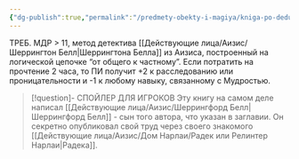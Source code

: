 ```yaml
---
{"dg-publish":true,"permalink":"/predmety-obekty-i-magiya/kniga-po-dedukczii-avt-sh-bell/","dgPassFrontmatter":true}
---
```



ТРЕБ. МДР > 11, метод детектива [[Действующие лица/Аизис/Шеррингтон Белл\|Шеррингтона Белла]] из Аизиса, построенный на логической цепочке “от общего к частному”. Если потратить на прочтение 2 часа, то ПИ получит +2 к расследованию или проницательности и -1 к любому навыку, связанному с Мудростью.
> [!question]- СПОЙЛЕР ДЛЯ ИГРОКОВ
> Эту книгу на самом деле написал [[Действующие лица/Аизис/Шеррингфорд Белл\|Шеррингфорд Белл]] - сын того автора, что указан в заглавии. Он секретно опубликовал свой труд через своего знакомого [[Действующие лица/Аизис/Дом Нарлаи/Радек или Релинтер Нарлаи\|Радека]].